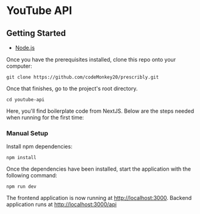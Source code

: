 # YouTube API

## Getting Started

- [Node.js](https://nodejs.org/en/)

Once you have the prerequisites installed, clone this repo onto your computer:

```shell
git clone https://github.com/codeMonkey20/prescribly.git
```

Once that finishes, go to the project's root directory.

```shell
cd youtube-api
```

Here, you'll find boilerplate code from NextJS. Below are the steps needed when running for the first time:


### Manual Setup

Install npm dependencies:

```shell
npm install
```

Once the dependencies have been installed, start the application with the following command:

```shell
npm run dev
```

The frontend application is now running at [http://localhost:3000](http://localhost:3000). Backend application runs at [http://localhost:3000/api](http://localhost:3000/api)

